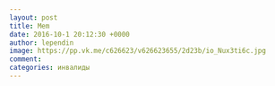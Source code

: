 ```yaml
--- 
layout: post 
title: Mem 
date: 2016-10-1 20:12:30 +0000 
author: lependin 
image: https://pp.vk.me/c626623/v626623655/2d23b/io_Nux3ti6c.jpg
comment: 
categories: инвалиды
---
```

